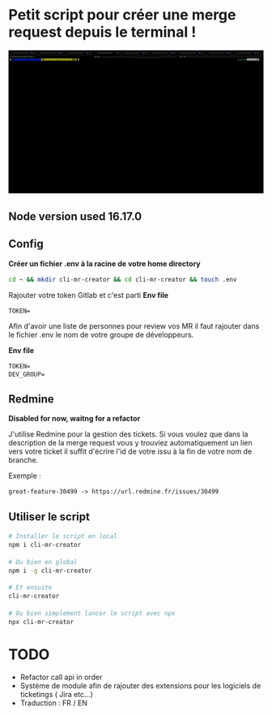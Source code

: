 # Petit script pour créer une merge request depuis le terminal !

![Petit script pour créer une merge request depuis le terminal](./cli-mr-creator.gif)

## Node version used 16.17.0

## Config

__Créer un fichier .env à la racine de votre home directory__

```sh
cd ~ && mkdir cli-mr-creator && cd cli-mr-creator && touch .env
```

Rajouter votre token Gitlab et c'est parti
__Env file__
```
TOKEN=
```

Afin d'avoir une liste de personnes pour review vos MR il faut rajouter dans le fichier .env le nom de votre groupe de développeurs.

__Env file__
```
TOKEN=
DEV_GROUP=
```

## Redmine

**Disabled for now, waitng for a refactor**

J'utilise Redmine pour la gestion des tickets. Si vous voulez que dans la description de la merge request vous y trouviez automatiquement un lien vers votre ticket il suffit d'écrire l'id de votre issu à la fin de votre nom de branche.

Exemple :
```
great-feature-30499 -> https://url.redmine.fr/issues/30499
```

## Utiliser le script

```sh
# Installer le script en local
npm i cli-mr-creator

# Ou bien en global
npm i -g cli-mr-creator

# Et ensuite
cli-mr-creator

# Ou bien simplement lancer le script avec npx
npx cli-mr-creator
```

# TODO
- Refactor call api in order
- Système de module afin de rajouter des extensions pour les logiciels de ticketings ( Jira etc...)
- Traduction : FR / EN